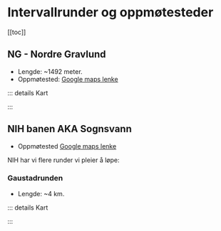 # Intervallrunder og oppmøtesteder

[[toc]]

## NG - Nordre Gravlund

* Lengde: ~1492 meter.
* Oppmøtested: [Google maps lenke](https://maps.app.goo.gl/w2KuptS8mXHvtahw5)

::: details Kart
<div class="strava-embed-placeholder" data-embed-type="route" data-embed-id="3141366574835843080" data-full-width="true" data-hide-elevation="true"></div>
<component :is="'script'" src="https://strava-embeds.com/embed.js"></component>

:::

## NIH banen AKA Sognsvann
* Oppmøtested [Google maps lenke](https://maps.app.goo.gl/hw64eHsAahngRCv47)

NIH har vi flere runder vi pleier å løpe:

### Gaustadrunden

* Lengde: ~4 km.

::: details Kart
<div class="strava-embed-placeholder" data-embed-type="route" data-embed-id="3141370862576322568" data-full-width="true" data-hide-elevation="true"></div>
<component :is="'script'" src="https://strava-embeds.com/embed.js"></component>
:::